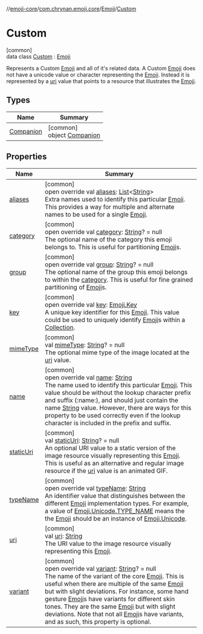 //[emoji-core](../../../../index.md)/[com.chrynan.emoji.core](../../index.md)/[Emoji](../index.md)/[Custom](index.md)

# Custom

[common]\
data class [Custom](index.md) : [Emoji](../index.md)

Represents a Custom [Emoji](../index.md) and all of it's related data. A Custom [Emoji](../index.md) does not have a unicode value or character representing the [Emoji](../index.md). Instead it is represented by a [uri](uri.md) value that points to a resource that illustrates the [Emoji](../index.md).

## Types

| Name | Summary |
|---|---|
| [Companion](-companion/index.md) | [common]<br>object [Companion](-companion/index.md) |

## Properties

| Name | Summary |
|---|---|
| [aliases](aliases.md) | [common]<br>open override val [aliases](aliases.md): [List](https://kotlinlang.org/api/latest/jvm/stdlib/kotlin.collections/-list/index.html)&lt;[String](https://kotlinlang.org/api/latest/jvm/stdlib/kotlin/-string/index.html)&gt;<br>Extra names used to identify this particular [Emoji](../index.md). This provides a way for multiple and alternate names to be used for a single [Emoji](../index.md). |
| [category](category.md) | [common]<br>open override val [category](category.md): [String](https://kotlinlang.org/api/latest/jvm/stdlib/kotlin/-string/index.html)? = null<br>The optional name of the category this emoji belongs to. This is useful for partitioning [Emoji](../index.md)s. |
| [group](group.md) | [common]<br>open override val [group](group.md): [String](https://kotlinlang.org/api/latest/jvm/stdlib/kotlin/-string/index.html)? = null<br>The optional name of the group this emoji belongs to within the [category](category.md). This is useful for fine grained partitioning of [Emoji](../index.md)s. |
| [key](key.md) | [common]<br>open override val [key](key.md): [Emoji.Key](../-key/index.md)<br>A unique key identifier for this [Emoji](../index.md). This value could be used to uniquely identify [Emoji](../index.md)s within a [Collection](https://kotlinlang.org/api/latest/jvm/stdlib/kotlin.collections/-collection/index.html). |
| [mimeType](mime-type.md) | [common]<br>val [mimeType](mime-type.md): [String](https://kotlinlang.org/api/latest/jvm/stdlib/kotlin/-string/index.html)? = null<br>The optional mime type of the image located at the [uri](uri.md) value. |
| [name](name.md) | [common]<br>open override val [name](name.md): [String](https://kotlinlang.org/api/latest/jvm/stdlib/kotlin/-string/index.html)<br>The name used to identify this particular [Emoji](../index.md). This value should be without the lookup character prefix and suffix (:name:), and should just contain the name [String](https://kotlinlang.org/api/latest/jvm/stdlib/kotlin/-string/index.html) value. However, there are ways for this property to be used correctly even if the lookup character is included in the prefix and suffix. |
| [staticUri](static-uri.md) | [common]<br>val [staticUri](static-uri.md): [String](https://kotlinlang.org/api/latest/jvm/stdlib/kotlin/-string/index.html)? = null<br>An optional URI value to a static version of the image resource visually representing this [Emoji](../index.md). This is useful as an alternative and regular image resource if the [uri](uri.md) value is an animated GIF. |
| [typeName](type-name.md) | [common]<br>open override val [typeName](type-name.md): [String](https://kotlinlang.org/api/latest/jvm/stdlib/kotlin/-string/index.html)<br>An identifier value that distinguishes between the different [Emoji](../index.md) implementation types. For example, a value of [Emoji.Unicode.TYPE_NAME](../-unicode/-companion/-t-y-p-e_-n-a-m-e.md) means the the [Emoji](../index.md) should be an instance of [Emoji.Unicode](../-unicode/index.md). |
| [uri](uri.md) | [common]<br>val [uri](uri.md): [String](https://kotlinlang.org/api/latest/jvm/stdlib/kotlin/-string/index.html)<br>The URI value to the image resource visually representing this [Emoji](../index.md). |
| [variant](variant.md) | [common]<br>open override val [variant](variant.md): [String](https://kotlinlang.org/api/latest/jvm/stdlib/kotlin/-string/index.html)? = null<br>The name of the variant of the core [Emoji](../index.md). This is useful when there are multiple of the same [Emoji](../index.md) but with slight deviations. For instance, some hand gesture [Emoji](../index.md)s have variants for different skin tones. They are the same [Emoji](../index.md) but with slight deviations. Note that not all [Emoji](../index.md)s have variants, and as such, this property is optional. |
